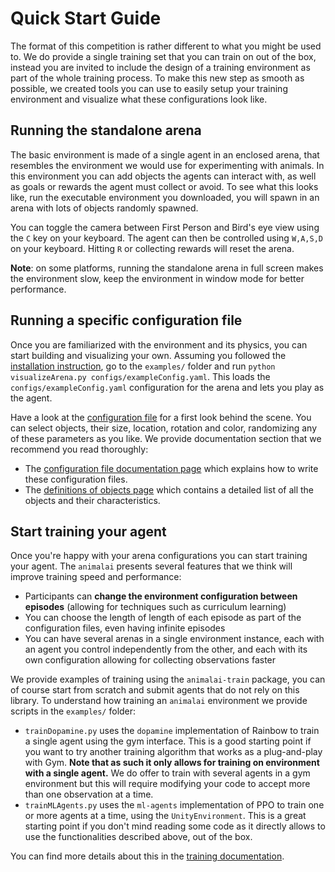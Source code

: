 # Quick Start Guide

The format of this competition is rather different to what you might be used to. We do provide a single training set that 
you can train on out of the box, instead you are invited to include the design of a training environment as part of the 
whole training process. To make this new step as smooth as possible, we created tools you can use to easily setup your 
training environment and visualize what these configurations look like.

## Running the standalone arena

The basic environment is made of a single agent in an enclosed arena, that resembles the environment we would use for 
experimenting with animals. In this environment you can add objects the agents can interact with, as well as goals or 
rewards the agent must collect or avoid. To see what this looks like, run the executable environment you downloaded, you 
will spawn in an arena with lots of objects randomly spawned.

You can toggle the camera between First Person and Bird's eye view using the `C` key on your keyboard. The agent can 
then be controlled using `W,A,S,D` on your keyboard. Hitting `R` or collecting rewards will reset the arena.

**Note**: on some platforms, running the standalone arena in full screen makes the environment slow, keep the 
environment in window mode for better performance.

## Running a specific configuration file

Once you are familiarized with the environment and its physics, you can start building and visualizing your own. Assuming 
you followed the [installation instruction](../README.md#requirements), go to the `examples/` folder and run 
`python visualizeArena.py configs/exampleConfig.yaml`. This loads the `configs/exampleConfig.yaml` configuration for the 
arena and lets you play as the agent. 

Have a look at the [configuration file](configs/exampleConfig.yaml) for a first look behind the scene. You can select 
objects, their size, location, rotation and color, randomizing any of these parameters as you like. We provide 
documentation section that we recommend you read thoroughly:
 - The [configuration file documentation page](configFile.md) which explains how to write these configuration files.
 - The [definitions of objects page](definitionsOfObjects.md) which contains a detailed list of all the objects and their 
 characteristics.


## Start training your agent

Once you're happy with your arena configurations you can start training your agent. The `animalai` presents several features 
that we think will improve training speed and performance:

- Participants can **change the environment configuration between episodes** (allowing for techniques such as curriculum
 learning)
- You can choose the length of length of each episode as part of the configuration files, even having infinite episodes
- You can have several arenas in a single environment instance, each with an agent you control independently from the other,
 and each with its own configuration allowing for collecting observations faster

We provide examples of training using the `animalai-train` package, you can of course start from scratch and submit agents 
that do not rely on this library. To understand how training an `animalai` environment we provide scripts in the 
`examples/` folder:

- `trainDopamine.py` uses the `dopamine` implementation of Rainbow to train a single agent using the gym interface. This 
is a good starting point if you want to try another training algorithm that works as a plug-and-play with Gym. **Note that 
as such it only allows for training on environment with a single agent.** We do offer to train with several agents in a 
gym environment but this will require modifying your code to accept more than one observation at a time.
- `trainMLAgents.py` uses the `ml-agents` implementation of PPO to train one or more agents at a time, using the 
`UnityEnvironment`. This is a great starting point if you don't mind reading some code as it directly allows to use the 
functionalities described above, out of the box.


You can find more details about this in the [training documentation](training.md).
